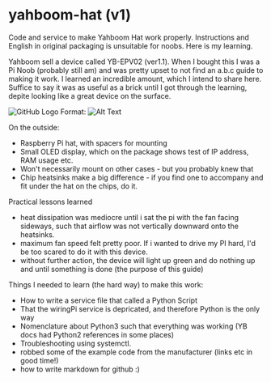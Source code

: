 # yahboom-hat (v1)
Code and service to make Yahboom Hat work properly.  Instructions and English in original packaging is unsuitable for noobs.  Here is my learning.

Yahboom sell a device called YB-EPV02 (ver1.1).  When I bought this I was a Pi Noob (probably still am) and was pretty upset to not find an a.b.c guide to making it work.  I learned an incredible amount, which I intend to share here.  Suffice to say it was as useful as a brick until I got through the learning, depite looking like a great device on the surface.

![GitHub Logo](/images/logo.png)
Format: ![Alt Text](url)

On the outside:
* Raspberry Pi hat, with spacers for mounting
* Small OLED display, which on the package shows test of IP address, RAM usage etc.
* Won't necessarily mount on other cases - but you probably knew that
* Chip heatsinks make a big difference - if you find one to accompany and fit under the hat on the chips, do it.

Practical lessons learned
* heat dissipation was mediocre until i sat the pi with the fan facing sideways, such that airflow was not vertically downward onto the heatsinks.
* maximum fan speed felt pretty poor.  If i wanted to drive my PI hard, I'd be too scared to do it with this device.
* without further action, the device will light up green and do nothing up and until something is done (the purpose of this guide)

Things I needed to learn (the hard way) to make this work:
* How to write a service file that called a Python Script
* That the wiringPi service is depricated, and therefore Python is the only way
* Nomenclature about Python3 such that everything was working (YB docs had Python2 references in some places)
* Troubleshooting using systemctl.
* robbed some of the example code from the manufacturer (links etc in good time!)
* how to write markdown for github :)




